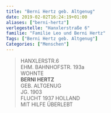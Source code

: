 ```yaml
---
title: "Berni Hertz geb. Altgenug"
date: 2019-02-02T16:24:19+01:00
aliases: ["berni-hertz"]
verlegestelle: "Hanxlerstraße 6"
familie: "Familie Leo und Berni Hertz"
Tags: ["Berni Hertz geb. Altgenug"]
Categories: ["Menschen"]
---
```


> HANXLERSTR.6 <br />
> EHM. BAHNHOFSTR. 193a <br />
> WOHNTE <br />
> **BERNI HERTZ** <br />
> GEB. ALTGENUG <br />
> JG. 1903 <br />
> FLUCHT 1937 HOLLAND <br />
> MIT HILFE ÜBERLEBT <br />